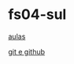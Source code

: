 # fs04-sul
[aulas](https://docs.google.com/presentation/d/1h8HU4wcckNWgIuuPVKB3wnkP99ibk-_dFvWBdUK72sc/edit?usp=sharing)

[git e github](https://docs.google.com/presentation/d/1uIc6JMTsLbZSKdfyaOhYRZt38dibhI9Xy0nyf8R6l8I/edit#slide=id.p)
